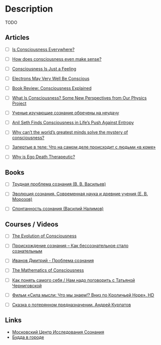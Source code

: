 # Description

TODO


## Articles

- [ ] [Is Consciousness Everywhere?](https://thereader.mitpress.mit.edu/is-consciousness-everywhere/)
- [ ] [How does consciousness even make sense?](http://niklasbuehler.com/blog/consciousness.html)
- [ ] [Consciousness Is Just a Feeling](https://nautil.us/consciousness-is-just-a-feeling-9617/)
- [ ] [Electrons May Very Well Be Conscious](https://nautil.us/electrons-may-very-well-be-conscious-9008/)
- [ ] [Book Review: Consciousness Explained](https://www.daniellowengrub.com/blog/2020/02/08/consciousness-explained)
- [ ] [What Is Consciousness? Some New Perspectives from Our Physics Project](https://writings.stephenwolfram.com/2021/03/what-is-consciousness-some-new-perspectives-from-our-physics-project/)
- [ ] [Ученые изучающие сознание обречены на неудачу](https://ari.org.ru/chto-takoe-soznanie/)
- [ ] [Anil Seth Finds Consciousness in Life’s Push Against Entropy](https://www.quantamagazine.org/anil-seth-finds-consciousness-in-lifes-push-against-entropy-20210930/)
- [ ] [Why can’t the world’s greatest minds solve the mystery of consciousness?](https://www.theguardian.com/science/2015/jan/21/-sp-why-cant-worlds-greatest-minds-solve-mystery-consciousness)
- [ ] [Запертые в теле: Что на самом деле происходит с людьми «в коме»](https://www.wonderzine.com/wonderzine/health/wellness/241525-half-alive)
- [ ] [Why is Ego Death Therapeutic?](https://realitysandwich.com/why-is-ego-death-therapeutic/)


## Books

- [ ] [Трудная проблема сознания (В. В. Васильев)](https://www.livelib.ru/book/1001595527)
- [ ] [Эволюция сознания. Современная наука и древние учения (Е. В. Морозов)](https://www.livelib.ru/book/1001245936)
- [ ] [Спонтанность сознания (Василий Налимов)](https://www.livelib.ru/book/1000633334)


## Courses / Videos

- [ ] [The Evolution of Consciousness](https://youtu.be/XbOP0IKpsZ0)
- [ ] [Происхождение сознания – Как бессознательное стало сознательным](https://youtu.be/H6u0VBqNBQ8)
- [ ] [Иванов Дмитрий - Проблема сознания](https://youtu.be/t1rVAHG4lAo)
- [ ] [The Mathematics of Consciousness](https://youtu.be/efVBUDnD_no)
- [ ] [Как понять самого себя / Нам надо поговорить с Татьяной Черниговской](https://youtu.be/7wQO_x34h4Y)
- [ ] [Фильм «Сила мысли: Что мы знаем!? Вниз по Кроличьей Норе». HD](https://youtu.be/JYkH8_3wSz8)
- [ ] [Сказка о потерянном предназначении. Андрей Курпатов](https://youtu.be/POKRSdVez-s)


## Links

- [Московский Центр Исследования Сознания](http://hardproblem.ru/)
- [Будда в городе](https://buddhavgorode.com/)
